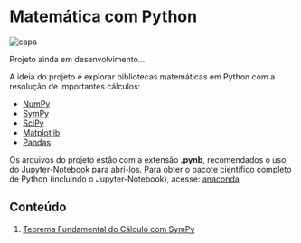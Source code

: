 # Matemática com Python

![capa](https://i.imgur.com/BQcaNzU.jpg "")

Projeto ainda em desenvolvimento...

A ideia do projeto é explorar bibliotecas matemáticas em Python com a resolução de importantes cálculos:

- [NumPy](http://www.numpy.org/)
- [SymPy](https://www.sympy.org/en/index.html)
- [SciPy](https://www.scipy.org/)
- [Matplotlib](https://matplotlib.org/)
- [Pandas](https://pandas.pydata.org/)

Os arquivos do projeto estão com a extensão **.pynb**, recomendados o uso do Jupyter-Notebook para abrí-los. Para obter o pacote científico completo de Python (incluindo o Jupyter-Notebook), acesse: [anaconda](https://www.anaconda.com/distribution/)

## Conteúdo

01. [Teorema Fundamental do Cálculo com SymPy](https://github.com/the-akira/PythonMatematica/blob/master/python_matematica.ipynb)
